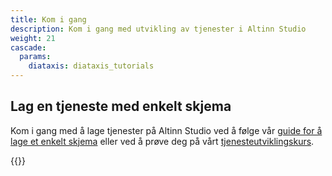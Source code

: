 ```yaml
---
title: Kom i gang
description: Kom i gang med utvikling av tjenester i Altinn Studio
weight: 21
cascade:
  params:
    diataxis: diataxis_tutorials
---
```


## Lag en tjeneste med enkelt skjema
Kom i gang med å lage tjenester på Altinn Studio ved å følge vår 
[guide for å lage et enkelt skjema](../guides/development/basic-form/) eller ved å prøve deg på vårt
[tjenesteutviklingskurs](./app-dev-course/).

{{<children />}}
